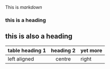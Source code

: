 This is *markdown*

### this is a heading

## this is also a heading

|table heading 1 |heading 2|yet more|
|:---------------|:-------:|-------|
|left aligned    |centre   |right
